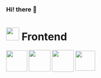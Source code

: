 ### Hi! there 👋

<!--
**chithiraivel/chithiraivel** is a ✨ _special_ ✨ repository because its `README.md` (this file) appears on your GitHub profile.

Here are some ideas to get you started:

- 🔭 I’m currently working on ...
- 🌱 I’m currently learning ...
- 👯 I’m looking to collaborate on ...
- 🤔 I’m looking for help with ...
- 💬 Ask me about ...
- 📫 How to reach me: ...
- 😄 Pronouns: ...
- ⚡ Fun fact: ...
-->
<div>
<h1><img src="https://cdn-icons-png.flaticon.com/512/253/253503.png" height="35" width="35"/> Frontend</h1>
<span><img src="https://cdn.pixabay.com/photo/2017/08/05/11/16/logo-2582748_1280.png" target="blank" align="center" height="57" width="57"/></span>
<span><img src="https://img.freepik.com/free-icon/css_318-698167.jpg" target="blank" align="center" height="58" width="59"/></span>
<span><img src="https://static.javatpoint.com/images/javascript/javascript_logo.png" target="blank" align="center" height="59" width="59"/></span>
<span><img src="https://upload.wikimedia.org/wikipedia/commons/thumb/a/a7/React-icon.svg/2300px-React-icon.svg.png" target="blank" align="center" height="54" width="54"/></span>
 </div>
 <div>
 
 </div>
